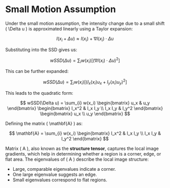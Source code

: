 # Small Motion Assumption

Under the small motion assumption, the intensity change due to a small shift \( \Delta u \) is approximated linearly using a Taylor expansion:

$$
I(x_i + \Delta u) \approx I(x_i) + \nabla I(x_i) \cdot \Delta u
$$

Substituting into the SSD gives us:

$$
wSSD(\Delta u) = \sum_{i} w(x_i) [(\nabla I(x_i) \cdot \Delta u)^2]
$$

This can be further expanded:

$$
wSSD(\Delta u) = \sum_{i} w(x_i) [(I_x(x_i) u_x + I_y(x_i) u_y)^2]
$$

This leads to the quadratic form:

$$
wSSD(\Delta u) = \sum_{i} w(x_i) \begin{bmatrix} u_x & u_y \end{bmatrix} \begin{bmatrix} I_x^2 & I_x I_y \\ I_x I_y & I_y^2 \end{bmatrix} \begin{bmatrix} u_x \\ u_y \end{bmatrix}
$$

Defining the matrix \( \mathbf{A} \) as:

$$
\mathbf{A} = \sum_{i} w(x_i) \begin{bmatrix} I_x^2 & I_x I_y \\ I_x I_y & I_y^2 \end{bmatrix}
$$

Matrix \( A \), also known as the **structure tensor**, captures the local image gradients, which help in determining whether a region is a corner, edge, or flat area. The eigenvalues of \( A \) describe the local image structure:

- Large, comparable eigenvalues indicate a corner.
- One large eigenvalue suggests an edge.
- Small eigenvalues correspond to flat regions.
